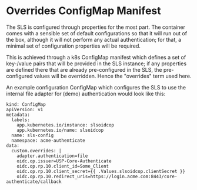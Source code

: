 # Overrides ConfigMap Manifest

The SLS is configured through properties for the most part. The container comes with a sensible set of default
configurations so that it will run out of the box, although it will not perform any actual authentication; for that,
a minimal set of configuration properties will be required.

This is achieved through a k8s ConfigMap manifest which defines a set of key-/value pairs that will be provided in
the SLS instance; if any properties are defined there that are already pre-configured in the SLS, the pre-configured
values will be overridden. Hence the "overrides" term used here.

An example configuration ConfigMap which configures the SLS to use the internal file adapter for (demo) authentication
would look like this:

```
kind: ConfigMap
apiVersion: v1
metadata:
  labels:
    app.kubernetes.io/instance: slsoidcop
    app.kubernetes.io/name: slsoidcop
  name: sls-config
  namespace: acme-authenticate
data:
  custom.overrides: |
    adapter.authentication=file
    oidc.op.issuer=USP-Core-Authenticate
    oidc.op.rp.10.client_id=Some_Client
    oidc.op.rp.10.client_secret={{ .Values.slsoidcop.clientSecret }}
    oidc.op.rp.10.redirect_uris=https://login.acme.com:8443/core-authenticate/callback
```

